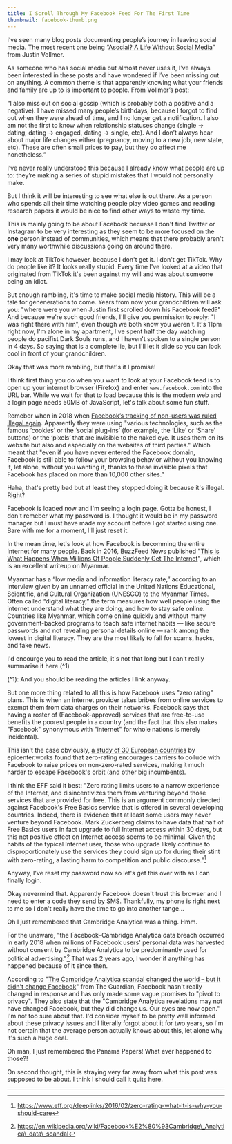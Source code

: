 ```yaml
---
title: I Scroll Through My Facebook Feed For The First Time
thumbnail: facebook-thumb.png
---
```


I’ve seen many blog posts documenting people’s journey in leaving social media. The most recent one being “[Asocial? A Life Without Social Media](https://www.justinvollmer.com/2019/10/05/asocial-a-life-without-social-media/)” from Justin Vollmer.

As someone who has social media but almost never uses it, I’ve always been interested in these posts and have wondered if I’ve been missing out on anything. A common theme is that apparently knowing what your friends and family are up to is important to people. From Vollmer’s post:

“I also miss out on social gossip (which is probably both a positive and a negative). I have missed many people’s birthdays, because I forgot to find out when they were ahead of time, and I no longer get a notification. I also am not the first to know when relationship statuses change (single -> dating, dating -> engaged, dating -> single, etc). And I don’t always hear about major life changes either (pregnancy, moving to a new job, new state, etc). These are often small prices to pay, but they do affect me nonetheless.”

I’ve never really understood this because I already know what people are up to: they’re making a series of stupid mistakes that I would not personally make.

But I think it will be interesting to see what else is out there. As a person who spends all their time watching people play video games and reading research papers it would be nice to find other ways to waste my time.

This is mainly going to be about Facebook becuase I don't find Twitter or Instagram to be very interesting as they seem to be more focused on the **one** person instead of communities, which means that there probably aren't very many worthwhile discussions going on around there.

I may look at TikTok however, because I don't get it. I don't get TikTok. Why do people like it? It looks really stupid. Every time I've looked at a video that originated from TikTok it's been against my will and was about someone being an idiot.

But enough rambling, it's time to make social media history. This will be a tale for genenerations to come. Years from now your grandchildren will ask you: "where were you when Justin first scrolled down his Facebook feed?" And because we're such good friends, I'll give you permission to reply: "I was right there with him", even though we both know you weren't. It's 11pm right now, I'm alone in my apartment, I've spent half the day watching people do pacifist Dark Souls runs, and I haven't spoken to a single person in 4 days. So saying that is a complete lie, but I'll let it slide so you can look cool in front of your grandchildren.

Okay that was more rambling, but that's it I promise!

I think first thing you do when you want to look at your Facebook feed is to open up your internet browser (Firefox) and enter `www.facebook.com` into the URL bar. While we wait for that to load because this is the modern web and a login page needs 50MB of JavaScript, let's talk about some fun stuff.

Remeber when in 2018 when [Facebook’s tracking of non-users was ruled illegal again](https://techcrunch.com/2018/02/19/facebooks-tracking-of-non-users-ruled-illegal-again). Apparently they were using "various technologies, such as the famous ‘cookies’ or the ‘social plug-ins’ (for example, the ‘Like’ or ‘Share’ buttons) or the ‘pixels’ that are invisible to the naked eye. It uses them on its website but also and especially on the websites of third parties." Which meant that "even if you have never entered the Facebook domain, Facebook is still able to follow your browsing behavior without you knowing it, let alone, without you wanting it, thanks to these invisible pixels that Facebook has placed on more than 10,000 other sites.”

Haha, that's pretty bad but at least they stopped doing it because it's illegal. Right?

Facebook is loaded now and I'm seeing a login page. Gotta be honest, I don't remeber what my password is. I thought it would be in my password manager but I must have made my account before I got started using one. Bare with me for a moment, I'll just reset it.

In the mean time, let's look at how Facebook is becomming the entire Internet for many people. Back in 2016, BuzzFeed News published "[This Is What Happens When Millions Of People Suddenly Get The Internet](https://www.buzzfeednews.com/article/sheerafrenkel/fake-news-spreads-trump-around-the-world#.qlR21yOxO)", which is an excellent writeup on Myanmar.

Myanmar has a “low media and information literacy rate,” according to an interview given by an unnamed official in the United Nations Educational, Scientific, and Cultural Organization (UNESCO) to the Myanmar Times. Often called “digital literacy,” the term measures how well people using the internet understand what they are doing, and how to stay safe online. Countries like Myanmar, which come online quickly and without many government-backed programs to teach safe internet habits — like secure passwords and not revealing personal details online — rank among the lowest in digital literacy. They are the most likely to fall for scams, hacks, and fake news.

I'd encourge you to read the article, it's not that long but I can't really summarise it here.(^1)

(^1): And you should be reading the articles I link anyway.

But one more thing related to all this is how Facebook uses "zero rating" plans. This is when an internet provider takes bribes from online services to exempt them from data charges on their networks. Facebook says that having a roster of (Facebook-approved) services that are free-to-use benefits the poorest people in a country (and the fact that this also makes "Facebook" synonymous with "internet" for whole nations is merely incidental).

This isn't the case obviously, [a study of 30 European countries](https://en.epicenter.works/document/1522) by epicenter.works found that zero-rating encourages carriers to collude with Facebook to raise prices on non-zero-rated services, making it much harder to escape Facebook's orbit (and other big incumbents).

I think the EFF said it best: "Zero rating limits users to a narrow experience of the Internet, and disincentivizes them from venturing beyond those services that are provided for free. This is an argument commonly directed against Facebook's Free Basics service that is offered in several developing countries. Indeed, there is evidence that at least some users may never venture beyond Facebook. Mark Zuckerberg claims to have data that half of Free Basics users in fact upgrade to full Internet access within 30 days, but this net positive effect on Internet access seems to be minimal. Given the habits of the typical Internet user, those who upgrade likely continue to disproportionately use the services they could sign up for during their stint with zero-rating, a lasting harm to competition and public discourse."[^1]

Anyway, I've reset my password now so let's get this over with as I can finally login.

Okay nevermind that. Apparently Facebook doesn't trust this browser and I need to enter a code they send by SMS. Thankfully, my phone is right next to me so I don't really have the time to go into another tange...

Oh I just remembered that Cambridge Analytica was a thing. Hmm.

For the unaware, "the Facebook–Cambridge Analytica data breach occurred in early 2018 when millions of Facebook users' personal data was harvested without consent by Cambridge Analytica to be predominantly used for political advertising."[^2] That was 2 years ago, I wonder if anything has happened because of it since then.

According to "[The Cambridge Analytica scandal changed the world – but it didn't change Facebook](https://www.theguardian.com/technology/2019/mar/17/the-cambridge-analytica-scandal-changed-the-world-but-it-didnt-change-facebook)" from The Guardian, Facebook hasn't really changed in response and has only made some vague promises to "pivot to privacy". They also state that the "Cambridge Analytica revelations may not have changed Facebook, but they did change us. Our eyes are now open." I'm not too sure about that. I'd consider myself to be pretty well informed about these privacy issues and I literally forgot about it for two years, so I'm not certain that the average person actually knows about this, let alone why it's such a huge deal.

Oh man, I just remembered the Panama Papers! What ever happened to those?!

On second thought, this is straying very far away from what this post was supposed to be about. I think I should call it quits here.

---

[^1]: https://www.eff.org/deeplinks/2016/02/zero-rating-what-it-is-why-you-should-care

[^2]: https://en.wikipedia.org/wiki/Facebook%E2%80%93Cambridge\_Analytica\_data\_scandal
